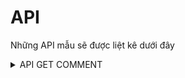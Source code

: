 
# API

Những API mẫu sẽ được liệt kê dưới đây

<details>

<summary>API GET COMMENT</summary>

## Lấy bình luận bài viết

```http
GET https://graph.facebook.com/potstID/comments
```

| Parameter | Type     | Description                |
| :-------- | :------- | :------------------------- |
| `access_token` | `string` | **Bắt buộc**. Token của bạn |
| `postID` | `string` | **Bắt buộc**. ID bài viết |
| `limit` | `int` | Số bình luận cần lấy trong một lần request |


### Response
```json
{
    "data": [
        {
            "created_time": "2023-10-07T09:10:56+0000",
            "from": {
                "name": "Nguyễn Nam",
                "id": "100011560725691"
            },
            "message": "Soft này xài khá OK, thường xuyên khuyến mãi, anh em reg cái acc, canh share code cứ redeem vô là được cộng dồn.",
            "can_remove": false,
            "like_count": 0,
            "user_likes": false,
            "id": "2223931101272331"
        },
        {
            "created_time": "2023-10-07T08:40:40+0000",
            "from": {
                "name": "Đạo Vũ",
                "id": "100011349600991"
            },
            "message": "Cám ơn bác nhé, tí về thử sau 🫰",
            "can_remove": false,
            "like_count": 1,
            "user_likes": false,
            "id": "2223918717940236"
        },
        {
            "created_time": "2023-10-07T08:50:58+0000",
            "from": {
                "name": "Kha Duy",
                "id": "100048150274725"
            },
            "message": "macos dùng được kh bác",
            "can_remove": false,
            "like_count": 0,
            "user_likes": false,
            "id": "2223922764606498"
        }
  ]
}
```
</details>

